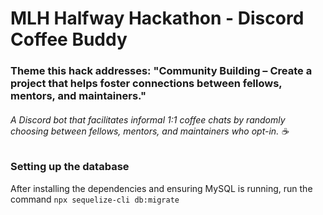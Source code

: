 # MLH Halfway Hackathon - Discord Coffee Buddy

### Theme this hack addresses: "Community Building – Create a project that helps foster connections between fellows, mentors, and maintainers."

###### A Discord bot that facilitates informal 1:1 coffee chats by randomly choosing between fellows, mentors, and maintainers who opt-in. :coffee:

### Setting up the database

After installing the dependencies and ensuring MySQL is running, run the command `npx sequelize-cli db:migrate`
